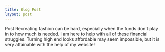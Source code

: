 ```yaml
---
title: Blog Post
layout: post
---
```

Post
Recreating fashion can be hard, especially when the funds don't play in to how much is needed. I am here to help with all of these financial struggles. Turning high end looks affordable may seem impossible, but it is very attainable with the help of my website!
